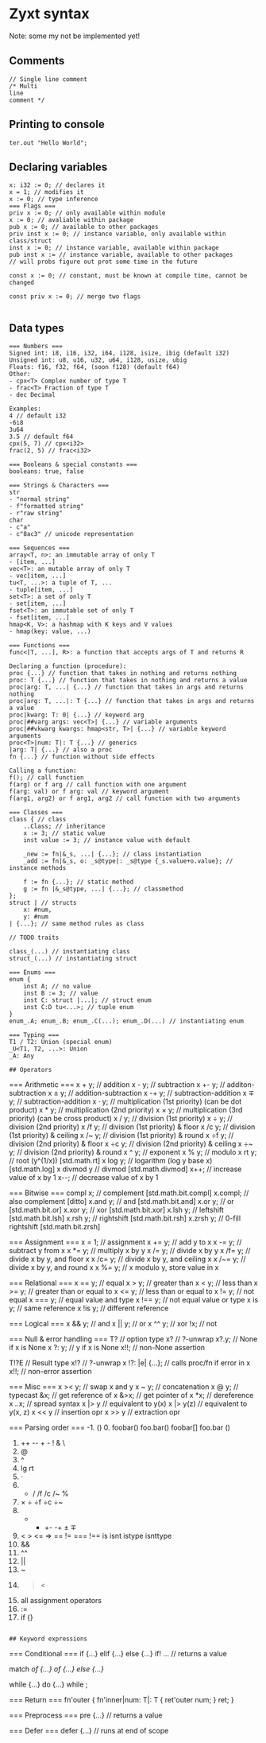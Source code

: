 # Zyxt syntax
Note: some my not be implemented yet! 

## Comments
```
// Single line comment
/* Multi
line
comment */
```

## Printing to console
```
ter.out "Hello World";
```

## Declaring variables
```
x: i32 := 0; // declares it
x = 1; // modifies it
x := 0; // type inference
=== Flags ===
priv x := 0; // only available within module
x := 0; // avaliable within package
pub x := 0; // available to other packages
priv inst x := 0; // instance variable, only available within class/struct
inst x := 0; // instance variable, available within package
pub inst x := // instance variable, available to other packages
// will probs figure out prot some time in the future

const x := 0; // constant, must be known at compile time, cannot be changed

const priv x := 0; // merge two flags


```

## Data types
```
=== Numbers ===
Signed int: i8, i16, i32, i64, i128, isize, ibig (default i32)
Unsigned int: u8, u16, u32, u64, i128, usize, ubig
Floats: f16, f32, f64, (soon f128) (default f64)
Other:
- cpx<T> Complex number of type T
- frac<T> Fraction of type T
- dec Decimal

Examples:
4 // default i32
-6i8
3u64
3.5 // default f64
cpx(5, 7) // cpx<i32>
frac(2, 5) // frac<i32>

=== Booleans & special constants ===
booleans: true, false

=== Strings & Characters ===
str
- "normal string"
- f"formatted string"
- r"raw string"
char
- c"a"
- c"8ac3" // unicode representation

=== Sequences ===
array<T, n>: an immutable array of only T
- [item, ...]
vec<T>: an mutable array of only T
- vec[item, ...]
tu<T, ...>: a tuple of T, ...
- tuple[item, ...]
set<T>: a set of only T
- set[item, ...]
fset<T>: an immutable set of only T
- fset[item, ...]
hmap<K, V>: a hashmap with K keys and V values
- hmap(key: value, ...)

=== Functions ===
func<[T, ...], R>: a function that accepts args of T and returns R

Declaring a function (procedure):
proc {...} // function that takes in nothing and returns nothing
proc: T {...} // function that takes in nothing and returns a value
proc|arg: T, ...| {...} // function that takes in args and returns nothing
proc|arg: T, ...|: T {...} // function that takes in args and returns a value
proc|kwarg: T: 0| {...} // keyword arg
proc|##varg args: vec<T>| {...} // variable arguments
proc|##vkwarg kwargs: hmap<str, T>| {...} // variable keyword arguments
proc<T>|num: T|: T {...} // generics
|arg: T| {...} // also a proc
fn {...} // function without side effects

Calling a function:
f(); // call function
f(arg) or f arg // call function with one argument
f(arg: val) or f arg: val // keyword argument
f(arg1, arg2) or f arg1, arg2 // call function with two arguments

=== Classes ===
class { // class
    ..Class; // inheritance
    x := 3; // static value
    inst value := 3; // instance value with default
    
    _new := fn|&_s, ...| {...}; // class instantiation
    _add := fn|&_s, o: _s@type|: _s@type {_s.value+o.value}; // instance methods
    
    f := fn {...}; // static method
    g := fn |&_s@type, ...| {...}; // classmethod
};
struct | // structs
    x: #num,
    y: #num
| {...}; // same method rules as class

// TODO traits

class_(...) // instantiating class
struct_(...) // instantiating struct

=== Enums ===
enum {
    inst A; // no value
    inst B := 3; // value
    inst C: struct |...|; // struct enum
    inst C:D tu<...>; // tuple enum
}
enum_.A; enum_.B; enum_.C(...); enum_.D(...) // instantiating enum

=== Typing ===
T1 / T2: Union (special enum)
_U<T1, T2, ...>: Union
_A: Any

## Operators
```
=== Arithmetic ===
x + y; // addition
x - y; // subtraction
x +- y; // additon-subtraction
x ± y; // addition-subtraction
x -+ y; // subtraction-addition
x ∓ y; // subtraction-addition
x · y; // multiplication (1st priority) (can be dot product)
x * y; // multiplication (2nd priority)
x × y; // multiplication (3rd priority) (can be cross product)
x / y; // division (1st priority)
x ÷ y; // division (2nd priority)
x /f y; // division (1st priority) & floor
x /c y; // division (1st priority) & ceiling
x /~ y; // division (1st priority) & round
x ÷f y; // division (2nd priority) & floor
x ÷c y; // division (2nd priority) & ceiling
x ÷~ y; // division (2nd priority) & round
x ^ y; // exponent
x % y; // modulo
x rt y; // root (y^(1/x)) [std.math.rt]
x log y; // logarithm (log y base x) [std.math.log]
x divmod y // divmod  [std.math.divmod]
x++; // increase value of x by 1
x--; // decrease value of x by 1

=== Bitwise ===
compl x; // complement [std.math.bit.compl]
x.compl; // also complement [ditto]
x.and y; // and [std.math.bit.and]
x.or y; // or [std.math.bit.or]
x.xor y; // xor [std.math.bit.xor]
x.lsh y; // leftshift [std.math.bit.lsh]
x.rsh y; // rightshift [std.math.bit.rsh]
x.zrsh y; // 0-fill rightshift [std.math.bit.zrsh]

=== Assignment ===
x = 1; // assignment
x += y; // add y to x
x -= y; // subtract y from x
x *= y; // multiply x by y
x /= y; // divide x by y
x /f= y; // divide x by y, and floor x
x /c= y; // divide x by y, and ceiling x
x /~= y; // divide x by y, and round x
x %= y; // x modulo y, store value in x

=== Relational ===
x == y; // equal
x > y; // greater than
x < y; // less than
x >= y; // greater than or equal to
x <= y; // less than or equal to
x != y; // not equal
x === y; // equal value and type
x !== y; // not equal value or type
x is y; // same reference
x !is y; // different reference

=== Logical ===
x && y; // and
x || y; // or
x ^^ y; // xor
!x; // not

=== Null & error handling ===
T? // option type
x? // ?-unwrap
x?.y; // None if x is None
x ?: y; // y if x is None
x!!; // non-None assertion

T!?E // Result type
x!? // ?-unwrap
x !?: |e| {...}; // calls proc/fn if error in x
x!!; // non-error assertion

=== Misc ===
x >< y; // swap x and y
x ~ y; // concatenation
x @ y; // typecast
&x; // get reference of x
&>x; // get pointer of x
*x; // dereference x
..x; // spread syntax
x |> y // equivalent to y(x)
x |> y(z) // equivalent to y(x, z)
x << y // insertion opr
x >> y // extraction opr

=== Parsing order ===
-1. ()
0. foobar() foo.bar() foobar[] foo.bar ()
1. ++ -- + - ! & \
2. @
3. ^
4. lg rt
5. ·
6. * / /f /c /~ %
7. × ÷ ÷f ÷c ÷~
8. + - +- -+ ± ∓
10. < > <= => == != === !== is isnt istype isnttype
14. &&
15. ^^
16. ||
17. ~
19. ><
20. all assignment operators
21. :=
22. if {}

```

## Keyword expressions
```
=== Conditional ===
if <cond> {...} elif <cond> {...} else {...}
if! ...
// returns a value

match <var>
of <pat> {...}
of <pat> {...}
else {...}

while <cond> {...}
do {...} while <cond>;

=== Return ===
fn'outer {
    fn'inner<T>|num: T|: T {
        ret'outer num;
    }
    ret;
}

=== Preprocess ===
pre {...} // returns a value

=== Defer ===
defer {...} // runs at end of scope
```
